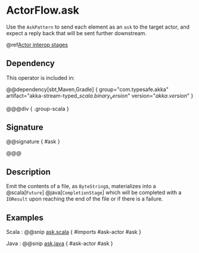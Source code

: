 # ActorFlow.ask

Use the `AskPattern` to send each element as an `ask` to the target actor, and expect a reply back that will be sent further downstream.

@ref[Actor interop stages](../index.md#actor-interop-stages)

## Dependency

This operator is included in:

@@dependency[sbt,Maven,Gradle] {
  group="com.typesafe.akka"
  artifact="akka-stream-typed_$scala.binary_version$"
  version="$akka.version$"
}

@@@div { .group-scala }

## Signature

@@signature []($akka$/akka-stream-typed/src/main/scala/akka/stream/typed/scaladsl/ActorFlow.scala) { #ask }

@@@

## Description

Emit the contents of a file, as `ByteString`s, materializes into a @scala[`Future`] @java[`CompletionStage`] which will be completed with
a `IOResult` upon reaching the end of the file or if there is a failure.

## Examples


Scala
:  @@snip [ask.scala]($akka$/akka-stream-typed/src/test/scala/akka/stream/typed/scaladsl/ActorFlowSpec.scala) { #imports #ask-actor #ask }

Java
:   @@snip [ask.java]($akka$/akka-stream-typed/src/test/java/akka/stream/typed/javadsl/ActorFlowCompileTest.java) { #ask-actor #ask }

